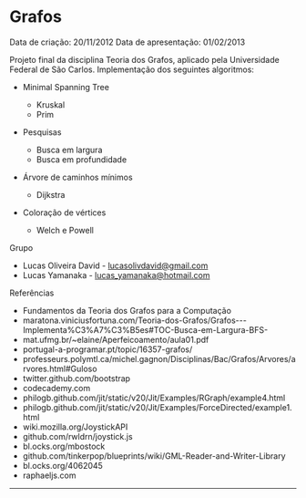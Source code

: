 Grafos
======

Data de criação: 20/11/2012
Data de apresentação: 01/02/2013

Projeto final da disciplina Teoria dos Grafos, aplicado pela Universidade Federal de São Carlos.
Implementação dos seguintes algoritmos:

* Minimal Spanning Tree
  * Kruskal
  * Prim
   
* Pesquisas
  * Busca em largura
  * Busca em profundidade

* Árvore de caminhos mínimos
  * Dijkstra
  
* Coloração de vértices
  * Welch e Powell

Grupo

* Lucas Oliveira David - lucasolivdavid@gmail.com
* Lucas Yamanaka       - lucas_yamanaka@hotmail.com

Referências

* Fundamentos da Teoria dos Grafos para a Computação
* maratona.viniciusfortuna.com/Teoria-dos-Grafos/Grafos---Implementa%C3%A7%C3%B5es#TOC-Busca-em-Largura-BFS-
* mat.ufmg.br/~elaine/Aperfeicoamento/aula01.pdf
* portugal-a-programar.pt/topic/16357-grafos/
* professeurs.polymtl.ca/michel.gagnon/Disciplinas/Bac/Grafos/Arvores/arvores.html#Guloso
* twitter.github.com/bootstrap
* codecademy.com
* philogb.github.com/jit/static/v20/Jit/Examples/RGraph/example4.html
* philogb.github.com/jit/static/v20/Jit/Examples/ForceDirected/example1.html
* wiki.mozilla.org/JoystickAPI
* github.com/rwldrn/joystick.js
* bl.ocks.org/mbostock
* github.com/tinkerpop/blueprints/wiki/GML-Reader-and-Writer-Library
* bl.ocks.org/4062045
* raphaeljs.com

---
